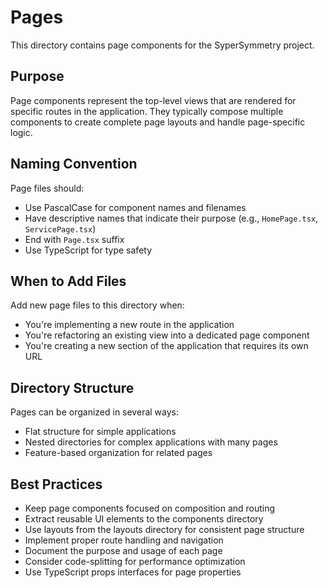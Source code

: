 # Pages

This directory contains page components for the SyperSymmetry project.

## Purpose
Page components represent the top-level views that are rendered for specific routes in the application. They typically compose multiple components to create complete page layouts and handle page-specific logic.

## Naming Convention
Page files should:
- Use PascalCase for component names and filenames
- Have descriptive names that indicate their purpose (e.g., `HomePage.tsx`, `ServicePage.tsx`)
- End with `Page.tsx` suffix
- Use TypeScript for type safety

## When to Add Files
Add new page files to this directory when:
- You're implementing a new route in the application
- You're refactoring an existing view into a dedicated page component
- You're creating a new section of the application that requires its own URL

## Directory Structure
Pages can be organized in several ways:
- Flat structure for simple applications
- Nested directories for complex applications with many pages
- Feature-based organization for related pages

## Best Practices
- Keep page components focused on composition and routing
- Extract reusable UI elements to the components directory
- Use layouts from the layouts directory for consistent page structure
- Implement proper route handling and navigation
- Document the purpose and usage of each page
- Consider code-splitting for performance optimization
- Use TypeScript props interfaces for page properties
